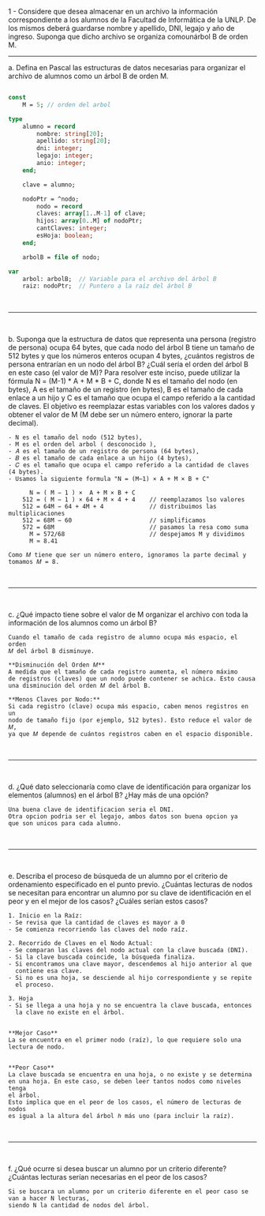 
1 - Considere que desea almacenar en un archivo la información correspondiente a los
alumnos de la Facultad de Informática de la UNLP. De los mismos deberá guardarse
nombre y apellido, DNI, legajo y año de ingreso. Suponga que dicho archivo se organiza
comounárbol B de orden M.  

---

a. Defina en Pascal las estructuras de datos necesarias para organizar el archivo de
alumnos como un árbol B de orden M.

```pascal

const 
    M = 5; // orden del arbol

type 
    alumno = record
        nombre: string[20];
        apellido: string[20];
        dni: integer;
        legajo: integer;
        anio: integer;
    end;

    clave = alumno;

    nodoPtr = ^nodo;
        nodo = record
        claves: array[1..M-1] of clave;
        hijos: array[0..M] of nodoPtr;
        cantClaves: integer;
        esHoja: boolean;
    end;

    arbolB = file of nodo;

var
    arbol: arbolB;  // Variable para el archivo del árbol B
    raiz: nodoPtr;  // Puntero a la raíz del árbol B

```


<br>

---

<br>


b. Suponga que la estructura de datos que representa una persona (registro de
persona) ocupa 64 bytes, que cada nodo del árbol B tiene un tamaño de 512
bytes y que los números enteros ocupan 4 bytes, ¿cuántos registros de persona
entrarían en un nodo del árbol B? ¿Cuál sería el orden del árbol B en este caso (el
valor de M)? Para resolver este inciso, puede utilizar la fórmula N = (M-1) * A + M *
B + C, donde N es el tamaño del nodo (en bytes), A es el tamaño de un registro
(en bytes), B es el tamaño de cada enlace a un hijo y C es el tamaño que ocupa
el campo referido a la cantidad de claves. El objetivo es reemplazar estas
variables con los valores dados y obtener el valor de M (M debe ser un número
entero, ignorar la parte decimal).

    - N es el tamaño del nodo (512 bytes),
    - M es el orden del arbol ( desconocido ),
    - 𝐴 es el tamaño de un registro de persona (64 bytes),
    - 𝐵 es el tamaño de cada enlace a un hijo (4 bytes),
    - 𝐶 es el tamaño que ocupa el campo referido a la cantidad de claves (4 bytes).
    - Usamos la siguiente formula "N = (M−1) × A + M × B + C"

          N = ( M − 1 ) ×  A + M × B + C
        512 = ( M − 1 ) × 64 + M × 4 + 4    // reemplazamos lso valores
        512 = 64M − 64 + 4M + 4             // distribuimos las multiplicaciones
        512 = 68M − 60                      // simplificamos
        572 = 68M                           // pasamos la resa como suma
          M = 572/68                        // despejamos M y dividimos
          M ≈ 8.41

    Como 𝑀 tiene que ser un número entero, ignoramos la parte decimal y tomamos 𝑀 = 8.


<br>

---

<br>


c. ¿Qué impacto tiene sobre el valor de M organizar el archivo con toda la
información de los alumnos como un árbol B?

    Cuando el tamaño de cada registro de alumno ocupa más espacio, el orden 
    𝑀 del árbol B disminuye. 

    **Disminución del Orden 𝑀**
    A medida que el tamaño de cada registro aumenta, el número máximo 
    de registros (claves) que un nodo puede contener se achica. Esto causa 
    una disminución del orden 𝑀 del árbol B.

    **Menos Claves por Nodo:**
    Si cada registro (clave) ocupa más espacio, caben menos registros en un 
    nodo de tamaño fijo (por ejemplo, 512 bytes). Esto reduce el valor de 𝑀, 
    ya que 𝑀 depende de cuántos registros caben en el espacio disponible.

<br>

---

<br>


d. ¿Qué dato seleccionaría como clave de identificación para organizar los
elementos (alumnos) en el árbol B? ¿Hay más de una opción?

    Una buena clave de identificacion seria el DNI.
    Otra opcion podria ser el legajo, ambos datos son buena opcion ya
    que son unicos para cada alumno. 
    
<br>

---

<br>


e. Describa el proceso de búsqueda de un alumno por el criterio de ordenamiento
especificado en el punto previo. ¿Cuántas lecturas de nodos se necesitan para
encontrar un alumno por su clave de identificación en el peor y en el mejor de
los casos? ¿Cuáles serían estos casos?


    1. Inicio en la Raíz:
    - Se revisa que la cantidad de claves es mayor a 0
    - Se comienza recorriendo las claves del nodo raíz.
    
    2. Recorrido de Claves en el Nodo Actual:
    - Se comparan las claves del nodo actual con la clave buscada (DNI).
    - Si la clave buscada coincide, la búsqueda finaliza.
    - Si encontramos una clave mayor, descendemos al hijo anterior al que 
      contiene esa clave.
    - Si no es una hoja, se desciende al hijo correspondiente y se repite 
      el proceso.

    3. Hoja
    - Si se llega a una hoja y no se encuentra la clave buscada, entonces
      la clave no existe en el árbol.


    **Mejor Caso**
    La se encuentra en el primer nodo (raíz), lo que requiere solo una 
    lectura de nodo.


    **Peor Caso**
    La clave buscada se encuentra en una hoja, o no existe y se determina 
    en una hoja. En este caso, se deben leer tantos nodos como niveles tenga 
    el árbol.
    Esto implica que en el peor de los casos, el número de lecturas de nodos 
    es igual a la altura del árbol ℎ más uno (para incluir la raíz).


<br>

---

<br>


f. ¿Qué ocurre si desea buscar un alumno por un criterio diferente? ¿Cuántas
lecturas serían necesarias en el peor de los casos?

    Si se buscara un alumno por un criterio diferente en el peor caso se van a hacer N lecturas, 
    siendo N la cantidad de nodos del árbol.
